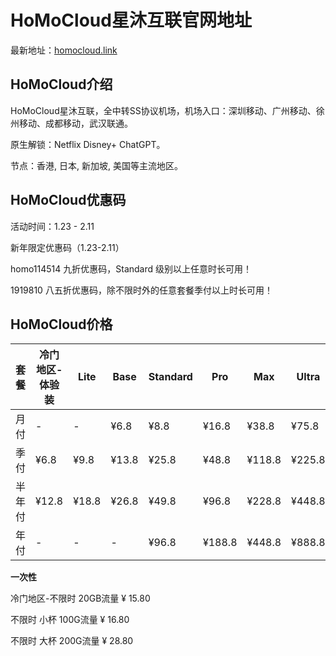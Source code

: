 # HoMoCloud星沐互联官网地址

最新地址：[homocloud.link](https://homocloud.link/#/register?code=aitDPGXT)

## HoMoCloud介绍

HoMoCloud星沐互联，全中转SS协议机场，机场入口：深圳移动、广州移动、徐州移动、成都移动，武汉联通。

原生解锁：Netflix Disney+ ChatGPT。

节点：香港, 日本, 新加坡, 美国等主流地区。

## HoMoCloud优惠码

活动时间：1.23 - 2.11

新年限定优惠码（1.23-2.11）

homo114514 九折优惠码，Standard 级别以上任意时长可用！

1919810  八五折优惠码，除不限时外的任意套餐季付以上时长可用！

## HoMoCloud价格

|套餐|冷门地区-体验装|Lite|Base|Standard|Pro|Max|Ultra|
|----|----|----|----|----|----|----|----|
|月付|-|-|¥6.8|¥8.8|¥16.8|¥38.8|¥75.8|
|季付|¥6.8|¥9.8|¥13.8|¥25.8|¥48.8|¥118.8|¥225.8|
|半年付|¥12.8|¥18.8|¥26.8|¥49.8|¥96.8|¥228.8|¥448.8|
|年付|-|-|-|¥96.8|¥188.8|¥448.8|¥888.8|

**一次性**

冷门地区-不限时 20GB流量 ¥ 15.80

不限时 小杯 100G流量 ¥ 16.80

不限时 大杯 200G流量 ¥ 28.80

